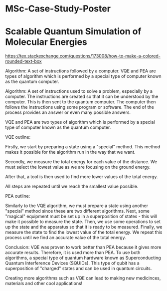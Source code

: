 
# MSc-Case-Study-Poster

# Scalable Quantum Simulation of Molecular Energies

https://tex.stackexchange.com/questions/173008/how-to-make-a-colored-rounded-text-box

Algorithm: A set of instructions followed by a computer. VQE and PEA are types of algorithm which is performed by a special type of computer known as the quantum computer.

Algorithm: A set of instructions used to solve a problem, especially by a computer. The instructions are created so that it can be understood by the computer. This is then sent to the quantum computer. The computer then follows the instructions using some program or software. The end of the process provides an answer or even many possible answers.

VQE and PEA are two types of algorithm which is performed by a special type of computer known as the quantum computer.

VQE outline:

Firstly, we start by preparing a state using a "special" method. This method makes it possible for the algorithm run in the way that we want.

Secondly, we measure the total energy for each value of the distance. We must select the lowest value as we are focusing on the ground energy.

After that, a tool is then used to find more lower values of the total energy.

All steps are repeated until we reach the smallest value possible.

PEA outline:

Similarly to the VQE algorithm, we must prepare a state using another "special" method since these are two different algorithms.
Next, some "magical" equipment must be set up in a superposition of states - this will make it possible to measure the state.
Then, we use some operations to set up the state and the apparatus so that it is ready to be measured.
Finally, we measure the state to find the lowest value of the total energy. We repeat this process until we find an accurate value of the total energy.

Conclusion:
VQE was proven to work better than PEA because it gives more accurate results. Therefore, it is used more than PEA. To use both algorithms, a special type of quantum hardware known as Superconducting Quantum Interference Devices (SQUIDs). This type of qubit has a superposition of "charged" states and can be used in quantum circuits.

Creating more algorithms such as VQE can lead to making new medicinces, materials and other cool applications!
